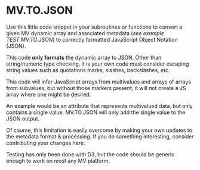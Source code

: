 # MV.TO.JSON

Use this little code snippet in your subroutines or functions to convert a given MV dynamic array and associated metadata (*see example TEST.MV.TO.JSON*) to correctly formatted JavaScript Object Notation (JSON).

This code **only formats** the dynamic array to JSON. Other than string/numeric type checking, it is your own code must consider escaping string values such as quotations marks, slashes, backslashes, etc.

This code will infer JavaScript arrays from multivalues and arrays of arrays from subvalues, but without those markers present, it will not create a JS array where one might be desired. 

An example would be an attribute that represents multivalued data, but only contains a single value. MV.TO.JSON
will only add the single value to the JSON output.

Of course, this limitation is easily overcome by making your own updates to the metadata format & processing.  If you do something interesting, consider contributing your changes here.

Testing has only been done with D3, but the code should be generic enough to work on most any MV platform.